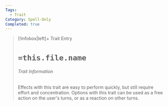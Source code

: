 ```yaml
---
Tags:
  - Trait
Category: Spell-Only
Completed: true
---
```

> [!infobox|left]+ Trait Entry
> # `=this.file.name`
> ###### Trait Information
> Effects with this trait are easy to perform quickly, but still require effort and concentration. Options with this trait can be used as a free action on the user's turns, or as a reaction on other turns.
>